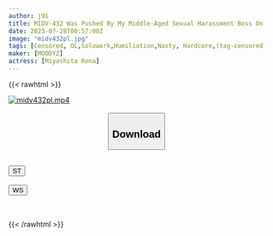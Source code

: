 ```yaml
---
author: j91
title: MIDV-432 Was Pushed By My Middle-Aged Sexual Harassment Boss On A Business Trip And I Was Raped In A Shared Room... All Night Long And Sticky Caressing My Genitalia And Shameful Acme Crying With An Unequaled Piston Rena Miyashita
date: 2023-07-28T00:57:00Z
image: "midv432pl.jpg"
tags: [Censored, OL,Solowork,Humiliation,Nasty, Hardcore,(tag-censored),Slender,Digital Mosaic	]
maker: [MOODYZ]
actress: [Miyashita Rena]
---
```



{{< rawhtml >}}

<div class="video" data-videoid="WpJVLxAVB8IqwA">
    <a href="javascript:;">
        <img src="https://my.j91.asia/posts/midv432pl/midv432pl.jpg" width="WIDTH" height="HEIGHT" alt="midv432pl.mp4" loading="lazy">
    </a>
</div>

<script type="text/javascript" src="https://j91.asia/asset/on-demand-st.js"></script>

<br>
  <link rel="stylesheet" href="https://j91.asia/asset/bs5.css">
  
  <center>
  <button class="btn btn-primary" type="button" data-bs-toggle="collapse" data-bs-target=".multi-collapse" aria-expanded="false" aria-controls="multiCollapseExample1 multiCollapseExample2"><h2>Download</h2></button></center>
</p>
<div class="row">
  <div class="col">
    <div class="collapse multi-collapse" id="multiCollapseExample1">
      <div class="card card-body">
	      	      <br>
<div class="buttons">  
<a href="https://streamtape.to/v/WpJVLxAVB8IqwA"><button class="btn-hover color-3"><i class="fa fa-download"></i> ST</button></a></div>
    </div>
  </div>
</div>
  <div class="col">
    <div class="collapse multi-collapse" id="multiCollapseExample2">
      <div class="card card-body">
	      <br>
<div class="buttons">
    <a href="https://wolfstream.tv/u24jnakmw8t6.html"><button class="btn-hover color-9"><i class="fa fa-download"></i> WS</button></a></div>
<br><br>
      </div>
    </div>
  </div>
</div>

{{< /rawhtml >}}